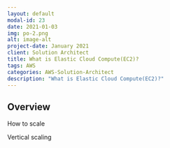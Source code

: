 ```yaml
---
layout: default
modal-id: 23
date: 2021-01-03
img: po-2.png
alt: image-alt
project-date: January 2021
client: Solution Architect
title: What is Elastic Cloud Compute(EC2)?
tags: AWS
categories: AWS-Solution-Architect
description: "What is Elastic Cloud Compute(EC2)?"
---
```


## Overview

How to scale

Vertical scaling